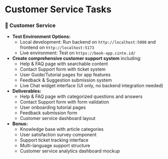 # Customer Service Tasks

### 🔹 Customer Service
- **Test Environment Options:**
  - Local development: Run backend on `http://localhost:5000` and frontend on `http://localhost:5173`
  - Live environment: Test on `https://book-app.cinte.id/`
- **Create comprehensive customer support system** including:
  - Help & FAQ page with searchable content
  - Contact Support form with ticket system
  - User Guide/Tutorial pages for app features
  - Feedback & Suggestion submission system
  - Live Chat widget interface (UI only, no backend integration needed)
- **Deliverables:**
  - Help & FAQ page with categorized questions and answers
  - Contact Support form with form validation
  - User onboarding tutorial pages
  - Feedback submission form
  - Customer service dashboard layout
- **Bonus:** 
  - Knowledge base with article categories
  - User satisfaction survey component
  - Support ticket tracking interface
  - Multi-language support structure
  - Customer service analytics dashboard mockup
